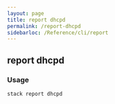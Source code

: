 ```yaml
---
layout: page
title: report dhcpd
permalink: /report-dhcpd
sidebarloc: /Reference/cli/report
---
```


## report dhcpd

### Usage

`stack report dhcpd`


